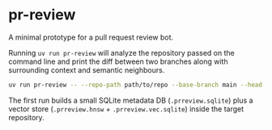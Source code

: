 # pr-review

A minimal prototype for a pull request review bot.

Running `uv run pr-review` will analyze the repository passed on the command
line and print the diff between two branches along with surrounding context and
semantic neighbours.

```bash
uv run pr-review -- --repo-path path/to/repo --base-branch main --head-branch dev
```

The first run builds a small SQLite metadata DB (`.prreview.sqlite`) plus a
vector store (`.prreview.hnsw` + `.prreview.vec.sqlite`) inside the target
repository.
